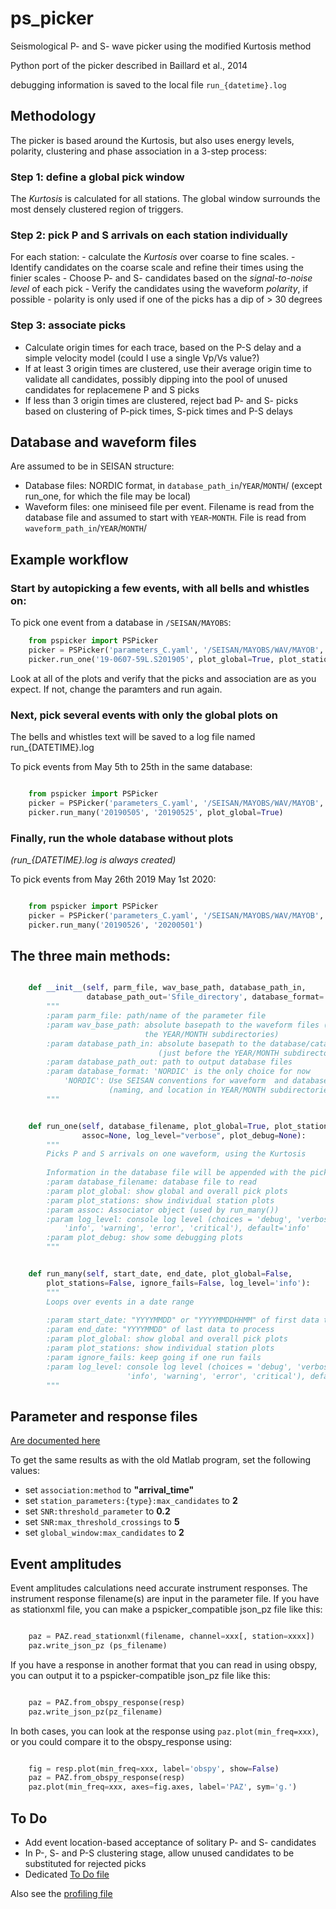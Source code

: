 ps_picker
===========

Seismological P- and S- wave picker using the modified Kurtosis method

Python port of the picker described in Baillard et al., 2014

debugging information is saved to the local file ``run_{datetime}.log``

Methodology
------------

The picker is based around the Kurtosis, but also uses energy levels, polarity,
clustering and phase association in a 3-step process:

### Step 1: define a global pick window


The *Kurtosis* is calculated for all stations.  The global window
surrounds the most densely clustered region of triggers.

### Step 2: pick P and S arrivals on each station individually

For each station:
    - calculate the *Kurtosis* over coarse to fine scales.
    - Identify candidates on the coarse scale and refine their times using
      the finier scales
    - Choose P- and S- candidates based on the *signal-to-noise level* of
      each pick
    - Verify the candidates using the waveform *polarity*, if possible
       - polarity is only used if one of the picks has a dip of > 30 degrees

### Step 3: associate picks

- Calculate origin times for each trace, based on the P-S delay and
  a simple velocity model (could I use a single Vp/Vs value?)
- If at least 3 origin times are clustered, use their average origin time
  to validate all candidates, possibly dipping into the pool of unused
  candidates for replacemene P and S picks
- If less than 3 origin times are clustered, reject bad P- and S- picks
  based on clustering of P-pick times, S-pick times and P-S delays



Database and waveform files
---------------------------

Are assumed to be in SEISAN structure:
  - Database files: NORDIC format, in ``database_path_in``/``YEAR``/``MONTH``/ (except run_one, for which the file may be local)
  - Waveform files: one miniseed file per event.  Filename is read from the database file and assumed to start with ``YEAR``-``MONTH``.  File is read from ``waveform_path_in``/``YEAR``/``MONTH``/
  
 
Example workflow
----------------

### Start by autopicking a few events, with all bells and whistles on:

To pick one event from a database in `/SEISAN/MAYOBS`:

```python
    from pspicker import PSPicker
    picker = PSPicker('parameters_C.yaml', '/SEISAN/MAYOBS/WAV/MAYOB',  '/SEISAN/MAYOBS/REA/MAYOB')
    picker.run_one('19-0607-59L.S201905', plot_global=True, plot_stations=True, log_level='verbose')
```

Look at all of the plots and verify that the picks and association are as
you expect.  If not, change the paramters and run again.

### Next, pick several events with only the global plots on

The bells and whistles text will be saved to a log file named
run_{DATETIME}.log

To pick events from May 5th to 25th in the same database:

```python

    from pspicker import PSPicker
    picker = PSPicker('parameters_C.yaml', '/SEISAN/MAYOBS/WAV/MAYOB',  '/SEISAN/MAYOBS/REA/MAYOB')
    picker.run_many('20190505', '20190525', plot_global=True)
```

### Finally, run the whole database without plots

*(run_{DATETIME}.log is always created)*

To pick events from May 26th 2019 May 1st 2020:

```python

    from pspicker import PSPicker
    picker = PSPicker('parameters_C.yaml', '/SEISAN/MAYOBS/WAV/MAYOB', '/SEISAN/MAYOBS/REA/MAYOB')
    picker.run_many('20190526', '20200501')
```

The three main methods:
-----------------------

```python

    def __init__(self, parm_file, wav_base_path, database_path_in,
                 database_path_out='Sfile_directory', database_format='NORDIC'):
        """
        :param parm_file: path/name of the parameter file
        :param wav_base_path: absolute basepath to the waveform files (just before
                              the YEAR/MONTH subdirectories)
        :param database_path_in: absolute basepath to the database/catalog file(s)
                                 (just before the YEAR/MONTH subdirectories)
        :param database_path_out: path to output database files
        :param database_format: 'NORDIC' is the only choice for now
            'NORDIC': Use SEISAN conventions for waveform  and database files
                      (naming, and location in YEAR/MONTH subdirectories)
        """
```
```python

    def run_one(self, database_filename, plot_global=True, plot_stations=False,
                assoc=None, log_level="verbose", plot_debug=None):
        """
        Picks P and S arrivals on one waveform, using the Kurtosis
    
        Information in the database file will be appended with the picks.
        :param database_filename: database file to read
        :param plot_global: show global and overall pick plots
        :param plot_stations: show individual station plots
        :param assoc: Associator object (used by run_many())
        :param log_level: console log level (choices = 'debug', 'verbose',
            'info', 'warning', 'error', 'critical'), default='info'
        :param plot_debug: show some debugging plots
        """
```
```python

    def run_many(self, start_date, end_date, plot_global=False,
        plot_stations=False, ignore_fails=False, log_level='info'):
        """
        Loops over events in a date range
    
        :param start_date: "YYYYMMDD" or "YYYYMMDDHHMM" of first data to process
        :param end_date: "YYYYMMDD" of last data to process
        :param plot_global: show global and overall pick plots
        :param plot_stations: show individual station plots
        :param ignore_fails: keep going if one run fails
        :param log_level: console log level (choices = 'debug', 'verbose',
                          'info', 'warning', 'error', 'critical'), default='info'        
        """
```

Parameter and response files 
-----------------------------

[Are documented here](file_examples.md)

To get the same results as with the old Matlab program, set the following
values:

- set ``association:method`` to **"arrival_time"**
- set ``station_parameters:{type}:max_candidates`` to **2**
- set ``SNR:threshold_parameter`` to **0.2**
- set ``SNR:max_threshold_crossings`` to **5**
- set ``global_window:max_candidates`` to **2**

Event amplitudes 
-----------------

Event amplitudes calculations need accurate instrument responses.  The
instrument response filename(s) are input in the parameter file.  If you have
as stationxml file, you can make a pspicker_compatible json_pz file like this:

```python

    paz = PAZ.read_stationxml(filename, channel=xxx[, station=xxxx])
    paz.write_json_pz (ps_filename)
```

If you have a response in another format that you can read in using obspy,
you can output it to a pspicker-compatible json_pz file like this:

```python

    paz = PAZ.from_obspy_response(resp)
    paz.write_json_pz(pz_filename)
```

In both cases, you can look at the response using `paz.plot(min_freq=xxx)`, or
you could compare it to the obspy_response using:

```python

    fig = resp.plot(min_freq=xxx, label='obspy', show=False)
    paz = PAZ.from_obspy_response(resp)
    paz.plot(min_freq=xxx, axes=fig.axes, label='PAZ', sym='g.')
```

To Do
-------

- Add event location-based acceptance of solitary P- and S- candidates
- In P-, S- and P-S clustering stage, allow unused candidates to be
  substituted for rejected picks
- Dedicated [To Do file](ToDo.md)
    
Also see the [profiling file](profiling.md)
